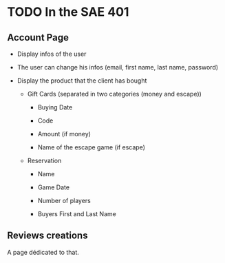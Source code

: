 # TODO In the SAE 401

## Account Page

- Display infos of the user

- The user can change his infos (email, first name, last name, password)

- Display the product that the client has bought
  
  - Gift Cards (separated in two categories (money and escape))
    
    - Buying Date
    
    - Code
    
    - Amount (if money)
    
    - Name of the escape game (if escape)
  
  - Reservation
    
    - Name
    
    - Game Date
    
    - Number of players
    
    - Buyers First and Last Name
      
      

## Reviews creations

A page dédicated to that.
